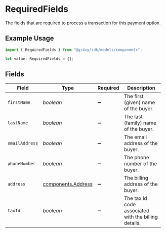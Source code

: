 # RequiredFields

The fields that are required to process a transaction for this payment option.

## Example Usage

```typescript
import { RequiredFields } from "@gr4vy/sdk/models/components";

let value: RequiredFields = {};
```

## Fields

| Field                                                    | Type                                                     | Required                                                 | Description                                              |
| -------------------------------------------------------- | -------------------------------------------------------- | -------------------------------------------------------- | -------------------------------------------------------- |
| `firstName`                                              | *boolean*                                                | :heavy_minus_sign:                                       | The first (given) name of the buyer.                     |
| `lastName`                                               | *boolean*                                                | :heavy_minus_sign:                                       | The last (family) name of the buyer.                     |
| `emailAddress`                                           | *boolean*                                                | :heavy_minus_sign:                                       | The email address of the buyer.                          |
| `phoneNumber`                                            | *boolean*                                                | :heavy_minus_sign:                                       | The phone number of the buyer.                           |
| `address`                                                | [components.Address](../../models/components/address.md) | :heavy_minus_sign:                                       | The billing address of the buyer.                        |
| `taxId`                                                  | *boolean*                                                | :heavy_minus_sign:                                       | The tax id code associated with the billing details.     |